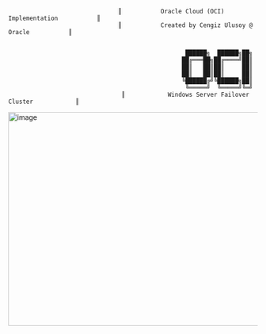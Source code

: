 
  
                                   ║           Oracle Cloud (OCI) Implementation           ║
                                   ║           Created by Cengiz Ulusoy @ Oracle           ║


                                                      ██████╗  ██████╗██╗
                                                     ██╔═══██╗██╔════╝██║
                                                     ██║   ██║██║     ██║
                                                     ██║   ██║██║     ██║
                                                     ╚██████╔╝╚██████╗██║
                                                      ╚═════╝  ╚═════╝╚═╝
                                    ║            Windows Server Failover Cluster            ║                
<img width="1027" height="431" alt="image" src="https://github.com/user-attachments/assets/02295cfd-59e9-4b08-b280-26c9047f2fa0" />
